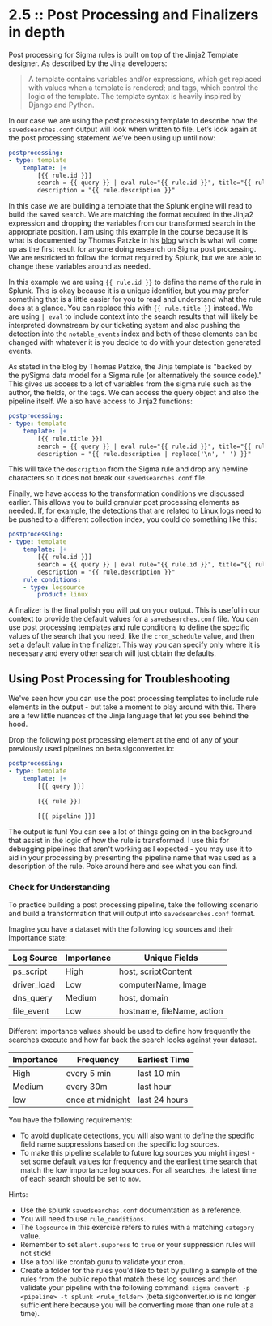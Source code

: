 # 2.5 :: Post Processing and Finalizers in depth

Post processing for Sigma rules is built on top of the Jinja2 Template designer. As described by the Jinja developers:

> A template contains variables and/or expressions, which get replaced with values when a template is rendered; and tags, which control the logic of the template. The template syntax is heavily inspired by Django and Python.

In our case we are using the post processing template to describe how the `savedsearches.conf` output will look when written to file. Let’s look again at the post processing statement we’ve been using up until now:

```yaml
postprocessing:
- type: template
    template: |+
        [{{ rule.id }}]
        search = {{ query }} | eval rule="{{ rule.id }}", title="{{ rule.title }}" | collect index=notable_events
        description = "{{ rule.description }}"
```

In this case we are building a template that the Splunk engine will read to build the saved search. We are matching the format required in the Jinja2 expression and dropping the variables from our transformed search in the appropriate position. I am using this example in the course because it is what is documented by Thomas Patzke in his [blog](https://blog.sigmahq.io/introducing-query-post-processing-and-output-finalization-to-processing-pipelines-4bfe74087ac1) which is what will come up as the first result for anyone doing research on Sigma post processing. We are restricted to follow the format required by Splunk, but we are able to change these variables around as needed.

In this example we are using `{{ rule.id }}` to define the name of the rule in Splunk. This is okay because it is a unique identifier, but you may prefer something that is a little easier for you to read and understand what the rule does at a glance. You can replace this with `{{ rule.title }}` instead. We are using `| eval` to include context into the search results that will likely be interpreted downstream by our ticketing system and also pushing the detection into the `notable_events` index and both of these elements can be changed with whatever it is you decide to do with your detection generated events.

As stated in the blog by Thomas Patzke, the Jinja template is "backed by the pySigma data model for a Sigma rule (or alternatively the source code)." This gives us access to a lot of variables from the sigma rule such as the author, the fields, or the tags. We can access the query object and also the pipeline itself. We also have access to Jinja2 functions:

```yaml
postprocessing:
- type: template
    template: |+
        [{{ rule.title }}]
        search = {{ query }} | eval rule="{{ rule.id }}", title="{{ rule.title }}" | collect index=notable_events addinfo=True source="{{ rule.id }}"
        description = "{{ rule.description | replace('\n', ' ') }}"
```

This will take the `description` from the Sigma rule and drop any newline characters so it does not break our `savedsearches.conf` file.

Finally, we have access to the transformation conditions we discussed earlier. This allows you to build granular post processing elements as needed. If, for example, the detections that are related to Linux logs need to be pushed to a different collection index, you could do something like this:

```yaml
postprocessing:
- type: template
    template: |+
        [{{ rule.id }}]
        search = {{ query }} | eval rule="{{ rule.id }}", title="{{ rule.title }}" | collect index=linux_notable_events
        description = "{{ rule.description }}"
    rule_conditions:
    - type: logsource
        product: linux
```

A finalizer is the final polish you will put on your output. This is useful in our context to provide the default values for a `savedsearches.conf` file. You can use post processing templates and rule conditions to define the specific values of the search that you need, like the `cron_schedule` value, and then set a default value in the finalizer. This way you can specify only where it is necessary and every other search will just obtain the defaults.

## Using Post Processing for Troubleshooting

We've seen how you can use the post processing templates to include rule elements in the output - but take a moment to play around with this. There are a few little nuances of the Jinja language that let you see behind the hood.

Drop the following post processing element at the end of any of your previously used pipelines on beta.sigconverter.io:

```yaml
postprocessing:
- type: template
    template: |+
        [{{ query }}]
        
        [{{ rule }}]
        
        [{{ pipeline }}]
```

The output is fun! You can see a lot of things going on in the background that assist in the logic of how the rule is transformed. I use this for debugging pipelines that aren't working as I expected - you may use it to aid in your processing by presenting the pipeline name that was used as a description of the rule. Poke around here and see what you can find.

### Check for Understanding

To practice building a post processing pipeline, take the following scenario and build a transformation that will output into `savedsearches.conf` format.

Imagine you have a dataset with the following log sources and their importance state:

| Log Source | Importance | Unique Fields |
|--|--|--|
| ps_script | High | host, scriptContent |
| driver_load | Low | computerName, Image |
| dns_query | Medium | host, domain |
| file_event | Low | hostname, fileName, action |

Different importance values should be used to define how frequently the searches execute and how far back the search looks against your dataset.

| Importance | Frequency | Earliest Time |
|--|--|--|
| High | every 5 min | last 10 min |
| Medium | every 30m | last hour |
| low | once at midnight | last 24 hours |

You have the following requirements:

- To avoid duplicate detections, you will also want to define the specific field name suppressions based on the specific log sources.
- To make this pipeline scalable to future log sources you might ingest - set some default values for frequency and the earliest time search that match the low importance log sources. For all searches, the latest time of each search should be set to `now`.

Hints:

- Use the splunk `savedsearches.conf` documentation as a reference.
- You will need to use `rule_conditions`.
- The `logsource` in this exercise refers to rules with a matching `category` value.
- Remember to set `alert.suppress` to `true` or your suppression rules will not stick!
- Use a tool like crontab guru to validate your cron.
- Create a folder for the rules you’d like to test by pulling a sample of the rules from the public repo that match these log sources and then validate your pipeline with the following command: `sigma convert -p <pipeline> -t splunk <rule_folder>` (beta.sigconverter.io is no longer sufficient here because you will be converting more than one rule at a time).

